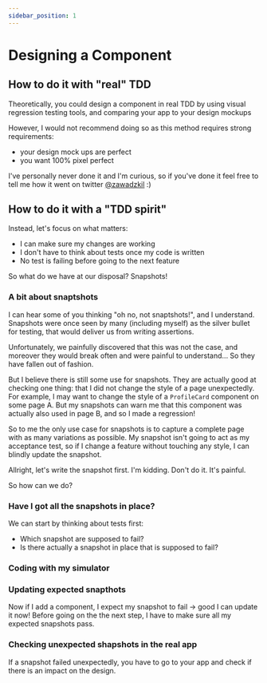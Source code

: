 ```yaml
---
sidebar_position: 1
---
```


# Designing a Component

## How to do it with "real" TDD

Theoretically, you could design a component in real TDD by using visual regression testing tools, and comparing your app to your design mockups

However, I would not recommend doing so as this method requires strong requirements:

- your design mock ups are perfect
- you want 100% pixel perfect

I've personally never done it and I'm curious, so if you've done it feel free to tell me how it went on twitter [@zawadzkil](https://twitter.com/zawadzkil) :)

## How to do it with a "TDD spirit"

Instead, let's focus on what matters:

- I can make sure my changes are working
- I don't have to think about tests once my code is written
- No test is failing before going to the next feature

So what do we have at our disposal? Snapshots!

### A bit about snaptshots

I can hear some of you thinking "oh no, not snaptshots!", and I understand.
Snapshots were once seen by many (including myself) as the silver bullet for testing, that would deliver us from writing assertions.

Unfortunately, we painfully discovered that this was not the case, and moreover they would break often and were painful to understand...
So they have fallen out of fashion.

But I believe there is still some use for snapshots. They are actually good at checking one thing: that I did not change the style of a page unexpectedly.
For example, I may want to change the style of a `ProfileCard` component on some page A. But my snapshots can warn me that this component was actually also used in page B, and so I made a regression!

So to me the only use case for snapshots is to capture a complete page with as many variations as possible.
My snapshot isn't going to act as my acceptance test, so if I change a feature without touching any style, I can blindly update the snapshot.

Allright, let's write the snapshot first. I'm kidding. Don't do it. It's painful.

So how can we do?

### Have I got all the snapshots in place?

We can start by thinking about tests first:

- Which snapshot are supposed to fail?
- Is there actually a snapshot in place that is supposed to fail?

### Coding with my simulator

### Updating expected snapthots

Now if I add a component, I expect my snapshot to fail → good I can update it now!
Before going on the the next step, I have to make sure all my expected snapshots pass.

### Checking unexpected shapshots in the real app

If a snapshot failed unexpectedly, you have to go to your app and check if there is an impact on the design.
